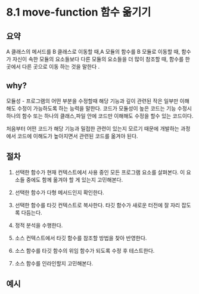 # 8.1 move-function 함수 옮기기

## 요약
A 클래스의 메서드를 B 클래스로 이동할 때,A 모듈의 함수를 B 모듈로 이동할 때, 함수가 자신이 속한 모듈의 요소들보다 다른 모듈의 요소들을 더 많이 참조할 때, 함수를 한 곳에서 다른 곳으로 이동 하는 것을 말한다 .

## why?

모듈성 - 프로그램의 어떤 부분을 수정할때 해당 기능과 깊이 관련된 작은 일부만 이해해도 수정이 가능하도록 하는 능력을 말한다.
코드가 모듈성이 높은 코드는 기능 수정시 하나의 함수 또는 하나의 클래스,파일 안에 코드만 이해해도 수정을 할수 있는 코드이다.

처음부터 어떤 코드가 해당 기능과 밀접한 관련이 있는지 모르기 때문에
개발하는 과정에서 코드에 이해도가 높아지면서 관련된 코드를 옮겨야 된다.

## 절차

1. 선택한 함수가 현재 컨텍스트에서 사용 중인 모든 프로그램 요소를 살펴본다. 이 요소들 중에도 함께 옮겨야 할 게 있는지 고민해본다.

2. 선택한 함수가 다형 메서드인지 확인한다.

3. 선택한 함수를 타깃 컨텍스트로 복사한다. 타깃 함수가 새로운 터전에 잘 자리 잡도록 다듬는다.

4. 정적 분석을 수행한다.

5. 소스 컨텍스트에서 타깃 함수를 참조할 방법을 찾아 반영한다.

6. 소스 함수를 타깃 함수의 위임 함수가 되도록 수정 후 테스트한다.

7. 소스 함수를 인라인할지 고민해본다.

## 예시
